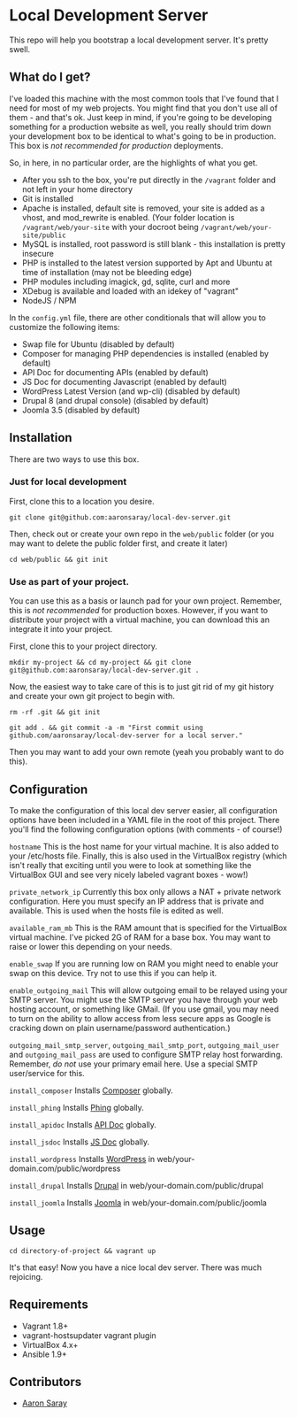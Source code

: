 # Local Development Server

This repo will help you bootstrap a local development server.  It's pretty swell. 

## What do I get?

I've loaded this machine with the most common tools that I've found that I need for most of my web projects.  You might
find that you don't use all of them - and that's ok.  Just keep in mind, if you're going to be developing something for
a production website as well, you really should trim down your development box to be identical to what's going to be
in production.  This box is *not recommended for production* deployments.

So, in here, in no particular order, are the highlights of what you get.

- After you ssh to the box, you're put directly in the `/vagrant` folder and not left in your home directory 
- Git is installed
- Apache is installed, default site is removed, your site is added as a vhost, and mod_rewrite is enabled.  (Your folder
location is `/vagrant/web/your-site` with your docroot being `/vagrant/web/your-site/public`
- MySQL is installed, root password is still blank - this installation is pretty insecure
- PHP is installed to the latest version supported by Apt and Ubuntu at time of installation (may not be bleeding edge)
- PHP modules including imagick, gd, sqlite, curl and more
- XDebug is available and loaded with an idekey of "vagrant"
- NodeJS / NPM

In the `config.yml` file, there are other conditionals that will allow you to customize the following items:

- Swap file for Ubuntu (disabled by default)
- Composer for managing PHP dependencies is installed (enabled by default)
- API Doc for documenting APIs (enabled by default)
- JS Doc for documenting Javascript (enabled by default)
- WordPress Latest Version (and wp-cli) (disabled by default)
- Drupal 8 (and drupal console) (disabled by default)
- Joomla 3.5 (disabled by default)

## Installation

There are two ways to use this box.  

### Just for local development

First, clone this to a location you desire.

`git clone git@github.com:aaronsaray/local-dev-server.git`

Then, check out or create your own repo in the `web/public` folder (or you may want to delete the public folder first, and create it later)

`cd web/public && git init`

### Use as part of your project.

You can use this as a basis or launch pad for your own project.  Remember, this is *not recommended* for production boxes. 
However, if you want to distribute your project with a virtual machine, you can download this an integrate it into your project.

First, clone this to your project directory.

`mkdir my-project && cd my-project && git clone git@github.com:aaronsaray/local-dev-server.git .`

Now, the easiest way to take care of this is to just git rid of my git history and create your own git project to begin with.

`rm -rf .git && git init`

`git add . && git commit -a -m "First commit using github.com/aaronsaray/local-dev-server for a local server."`

Then you may want to add your own remote (yeah you probably want to do this).

## Configuration

To make the configuration of this local dev server easier, all configuration options have been included in a YAML
file in the root of this project.  There you'll find the following configuration options (with comments - of course!)

`hostname` This is the host name for your virtual machine.  It is also added to your /etc/hosts file.  Finally, this
is also used in the VirtualBox registry (which isn't really that exciting until you were to look at something like the 
VirtualBox GUI and see very nicely labeled vagrant boxes - wow!)

`private_network_ip` Currently this box only allows a NAT + private network configuration.  Here you must specify 
an IP address that is private and available.  This is used when the hosts file is edited as well.

`available_ram_mb` This is the RAM amount that is specified for the VirtualBox virtual machine.  I've picked 2G of RAM
for a base box.  You may want to raise or lower this depending on your needs.

`enable_swap` If you are running low on RAM you might need to enable your swap on this device.  Try not to use this if you
can help it.

`enable_outgoing_mail` This will allow outgoing email to be relayed using your SMTP server.  You might use the SMTP server
you have through your web hosting account, or something like GMail.  (If you use gmail, you may need to turn on the ability
to allow access from less secure apps as Google is cracking down on plain username/password authentication.)

`outgoing_mail_smtp_server`, `outgoing_mail_smtp_port`, `outgoing_mail_user` and `outgoing_mail_pass` are used to configure
SMTP relay host forwarding.  Remember, *do not* use your primary email here.  Use a special SMTP user/service for this.

`install_composer` Installs [Composer](http://getcomposer.org) globally.

`install_phing` Installs [Phing](https://www.phing.info/) globally.

`install_apidoc` Installs [API Doc](http://apidocjs.com/) globally.

`install_jsdoc` Installs [JS Doc](https://github.com/jsdoc3/jsdoc) globally.

`install_wordpress` Installs [WordPress](https://wordpress.org) in web/your-domain.com/public/wordpress

`install_drupal` Installs [Drupal](https://www.drupal.org/) in web/your-domain.com/public/drupal

`install_joomla` Installs [Joomla](https://www.joomla.org/) in web/your-domain.com/public/joomla

## Usage

`cd directory-of-project && vagrant up`

It's that easy!  Now you have a nice local dev server.  There was much rejoicing.

## Requirements

- Vagrant 1.8+
- vagrant-hostsupdater vagrant plugin
- VirtualBox 4.x+
- Ansible 1.9+

## Contributors

- [Aaron Saray](https://github.com/aaronsaray)

